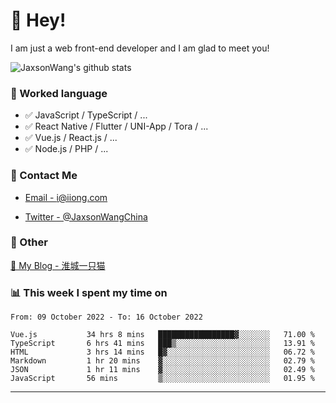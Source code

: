 # 👋 Hey!

I am just a web front-end developer and I am glad to meet you!

![JaxsonWang's github stats](https://github-readme-stats.vercel.app/api?username=JaxsonWang&&show_icons=true&&title_color=1abc9c&&icon_color=1abc9c)


### 📝 Worked language

- ✅ JavaScript / TypeScript / ...
- ✅ React Native / Flutter / UNI-App / Tora / ...
- ✅ Vue.js / React.js / ...
- ✅ Node.js / PHP / ...

### 📮 Contact Me

- [Email - i@iiong.com](mailto:i@iiong.com)

- [Twitter - @JaxsonWangChina](https://twitter.com/JaxsonWangChina)

### 🤪 Other

[📌 My Blog - 淮城一只猫](https://iiong.com)

### 📊 This week I spent my time on

<!--START_SECTION:waka-->

```text
From: 09 October 2022 - To: 16 October 2022

Vue.js           34 hrs 8 mins   █████████████████▓░░░░░░░   71.00 %
TypeScript       6 hrs 41 mins   ███▒░░░░░░░░░░░░░░░░░░░░░   13.91 %
HTML             3 hrs 14 mins   █▓░░░░░░░░░░░░░░░░░░░░░░░   06.72 %
Markdown         1 hr 20 mins    ▓░░░░░░░░░░░░░░░░░░░░░░░░   02.79 %
JSON             1 hr 11 mins    ▓░░░░░░░░░░░░░░░░░░░░░░░░   02.49 %
JavaScript       56 mins         ▒░░░░░░░░░░░░░░░░░░░░░░░░   01.95 %
```

<!--END_SECTION:waka-->

---

